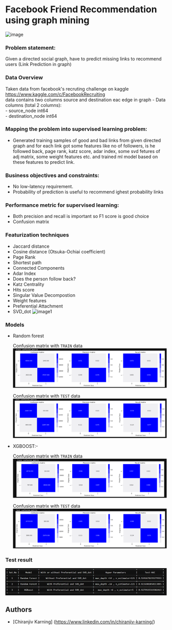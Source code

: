 # Facebook Friend Recommendation using graph mining


![image](https://drive.google.com/uc?export=view&id=1RW-TuP7bJY-dcURwCmx4MNHFgWB2uoiJ)


  
### Problem statement: 
Given a directed social graph, have to predict missing links to recommend users (Link Prediction in graph)

### Data Overview
Taken data from facebook's recruting challenge on kaggle https://www.kaggle.com/c/FacebookRecruiting  
data contains two columns source and destination eac edge in graph 
    - Data columns (total 2 columns):  
    - source_node         int64  
    - destination_node    int64  

### Mapping the problem into supervised learning problem:
- Generated training samples of good and bad links from given directed graph and for each link got some features like no of followers, is he followed back, page rank, katz score, adar index, some svd fetures of adj matrix, some weight features etc. and trained ml model based on these features to predict link. 

### Business objectives and constraints:  
- No low-latency requirement.
- Probability of prediction is useful to recommend ighest probability links

### Performance metric for supervised learning:  
- Both precision and recall is important so F1 score is good choice
- Confusion matrix

### Featurization techniques
- Jaccard distance
- Cosine distance (Otsuka-Ochiai coefficient)
- Page Rank
- Shortest path
- Connected Components
- Adar Index
- Does the person follow back?
- Katz Centrality
- Hits score
- Singular Value Decompostion
- Weight features
- Preferential Attachment 
- SVD_dot
![image1](https://drive.google.com/uc?export=view&id=1u4fb0Za2v3_E2Hdw4G8w_MJVuzTxCJ4X)

### Models
- Random forest

    Confusion matrix with `TRAIN` data
    ![Random Train](https://github.com/cjkrn/Friend-Recommendation/blob/main/Final/Random%20Train%20Confusion%20Matrix.png)

    Confusion matrix with `TEST` data
    ![Random Test](https://github.com/cjkrn/Friend-Recommendation/blob/main/Final/Random%20Test%20Confusion%20Matrix.png)

- XGBOOST:- 

    Confusion matrix with `TRAIN` data
    ![XGBoost Train](https://github.com/cjkrn/Friend-Recommendation/blob/main/Final/XGBoost%20Train%20Confusion%20Matrix.png)

    Confusion matrix with `TEST` data
    ![XGBoost Test](https://github.com/cjkrn/Friend-Recommendation/blob/main/Final/XGBoost%20Test%20Confusion%20Matrix.png)

### Test result
![Results for Facebook Recommendation System](https://github.com/cjkrn/Friend-Recommendation/blob/main/Final/Facebook%20Friend%20Recommendation%20Results.png)


## Authors

- [Chiranjiv Karning] (https://www.linkedin.com/in/chiranjiv-karning/)
